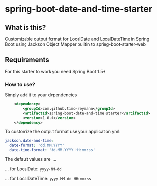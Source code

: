 spring-boot-date-and-time-starter
===

## What is this?
Customizable output format for LocalDate and LocalDateTime in Spring Boot using Jackson Object Mapper builtin to spring-boot-starter-web

## Requirements
For this starter to work you need Spring Boot 1.5+

### How to use?
Simply add it to your dependencies
```xml
    <dependency>
        <groupId>com.github.timo-reymann</groupId>
        <artifactId>spring-boot-date-and-time-starter</artifactId>
        <version>1.0.0</version>
    </dependency>
```

To customize the output format use your application yml:

```yaml
jackson.date-and-time:
  date-format: 'dd.MM.YYYY'
  date-time-format: 'dd.MM.YYYY HH:mm:ss'
```

The default values are ....

... for LocalDate: `yyyy-MM-dd`

... for LocalDateTime: `yyyy-MM-dd HH:mm:ss`